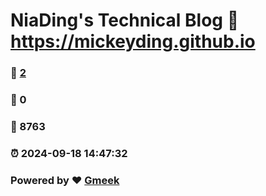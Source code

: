 # NiaDing's Technical Blog  :link: https://mickeyding.github.io 
### :page_facing_up: [2](https://mickeyding.github.io/tag.html) 
### :speech_balloon: 0 
### :hibiscus: 8763 
### :alarm_clock: 2024-09-18 14:47:32 
### Powered by :heart: [Gmeek](https://github.com/Meekdai/Gmeek)
